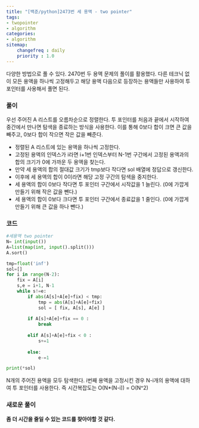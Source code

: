 ```yaml
---
title: "[백준/python]2473번 세 용액 - two pointer"
tags:
- twopointer
- algorithm
categories:
- algorithm
sitemap:
    changefreq : daily
    priority : 1.0
---
```


다양한 방법으로 풀 수 있다. 2470번 두 용액 문제의 풀이를 활용했다. 다른 테크닉 없이 모든 용액을 하나씩 고정해두고 해당 용액 다음으로 등장하는 용액들만 사용하여 투 포인터를 사용해서 풀면 된다. 

### 풀이

우선 주어진 A 리스트를 오름차순으로 정렬한다. 투 포인터를 처음과 끝에서 시작하여 중간에서 만나면 탐색을 종료하는 방식을 사용한다. 이를 통해 0보다 합이 크면 큰 값을 빼주고, 0보다 합이 작으면 작은 값을 빼준다. 

- 정렬된 A 리스트에 있는 용액을 하나씩 고정한다.
- 고정된 용액의 인덱스가 i라면 i+1번 인덱스부터 N-1번 구간에서 고정된 용액과의 합의 크기가 0에 가까운 두 용액을 찾는다.
- 만약 세 용액의 합의 절대값 크기가 tmp보다 작다면 sol 배열에 정답으로 갱신한다.
- 이후에 세 용액의 합이 0이라면 해당 고정 구간의 탐색을 중지한다.
- 세 용액의 합이 0보다 작다면 투 포인터 구간에서 시작값을 1 늘린다. (0에 가깝게 만들기 위해 작은 값을 뺀다.)
- 세 용액의 합이 0보다 크다면 투 포인터 구간에서 종료값을 1 줄인다. (0에 가깝게 만들기 위해 큰 값을 하나 뺀다.)

### 코드

```python
#세용액 two pointer
N= int(input())
A=list(map(int, input().split()))
A.sort()

tmp=float('inf')
sol=[]
for i in range(N-2):
    fix = A[i]    
    s,e = i+1, N-1
    while s!=e:
        if abs(A[s]+A[e]+fix) < tmp:
            tmp = abs(A[s]+A[e]+fix)
            sol = [ fix, A[s], A[e] ]
        
        if A[s]+A[e]+fix == 0 :
            break
          
        elif A[s]+A[e]+fix < 0 :
            s+=1
            
        else:
            e-=1

print(*sol)
```

N개의 주어진 용액을 모두 탐색한다. i번째 용액을 고정시킨 경우 N-i개의 용액에 대하여 투 포인터를 사용한다. 즉 시간복잡도는 O(N*(N-i)) = O(N^2)

### 새로운 풀이

**좀 더 시간을 줄일 수 있는 코드를 찾아야할 것 같다.**
